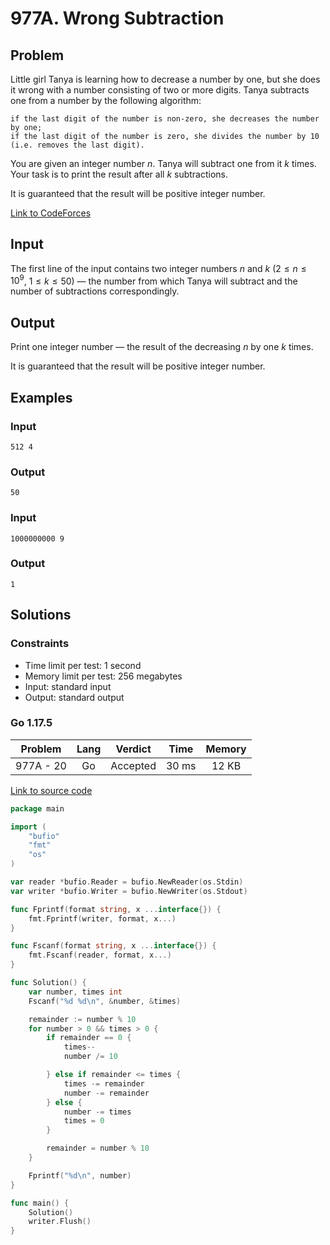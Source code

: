 # 977A. Wrong Subtraction

## Problem

Little girl Tanya is learning how to decrease a number by one, but she does it wrong with a number consisting of two or more digits. Tanya subtracts one from a number by the following algorithm:

    if the last digit of the number is non-zero, she decreases the number by one;
    if the last digit of the number is zero, she divides the number by 10 (i.e. removes the last digit).

You are given an integer number $n$. Tanya will subtract one from it $k$ times. Your task is to print the result after all $k$ subtractions.

It is guaranteed that the result will be positive integer number.

[Link to CodeForces](https://codeforces.com/problemset/problem/977/A)

## Input

The first line of the input contains two integer numbers $n$ and $k$ ($2 \leq n \leq 10^9$, $1 \leq k \leq 50$) — the number from which Tanya will subtract and the number of subtractions correspondingly.

## Output

Print one integer number — the result of the decreasing $n$ by one $k$ times.

It is guaranteed that the result will be positive integer number.

## Examples

### Input

```
512 4
```

### Output

```
50
```

### Input

```
1000000000 9
```

### Output

```
1
```

## Solutions

### Constraints

  - Time limit per test: 1 second
  - Memory limit per test: 256 megabytes
  - Input: standard input
  - Output: standard output

### Go 1.17.5

|  Problem  |    Lang   |  Verdict | Time  | Memory |
|:---------:|:---------:|:--------:|:-----:|:------:|
| 977A - 20 |    Go     | Accepted | 30 ms |  12 KB  |

[Link to source code](solution.go)

```go
package main

import (
	"bufio"
	"fmt"
	"os"
)

var reader *bufio.Reader = bufio.NewReader(os.Stdin)
var writer *bufio.Writer = bufio.NewWriter(os.Stdout)

func Fprintf(format string, x ...interface{}) {
	fmt.Fprintf(writer, format, x...)
}

func Fscanf(format string, x ...interface{}) {
	fmt.Fscanf(reader, format, x...)
}

func Solution() {
	var number, times int
	Fscanf("%d %d\n", &number, &times)

	remainder := number % 10
	for number > 0 && times > 0 {
		if remainder == 0 {
			times--
			number /= 10

		} else if remainder <= times {
			times -= remainder
			number -= remainder
		} else {
			number -= times
			times = 0
		}

		remainder = number % 10
	}

	Fprintf("%d\n", number)
}

func main() {
	Solution()
	writer.Flush()
}
```
